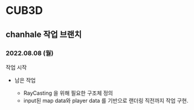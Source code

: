 # CUB3D
## chanhale 작업 브랜치

### 2022.08.08 (월)

작업 시작

* 남은 작업

	* RayCasting 을 위해 필요한 구조체 정의
	* input된 map data와 player data 를 기반으로 랜더링 직전까지 작업 구현.

